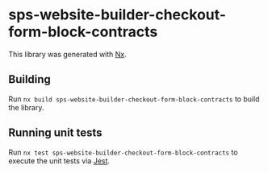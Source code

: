 # sps-website-builder-checkout-form-block-contracts

This library was generated with [Nx](https://nx.dev).

## Building

Run `nx build sps-website-builder-checkout-form-block-contracts` to build the library.

## Running unit tests

Run `nx test sps-website-builder-checkout-form-block-contracts` to execute the unit tests via [Jest](https://jestjs.io).
